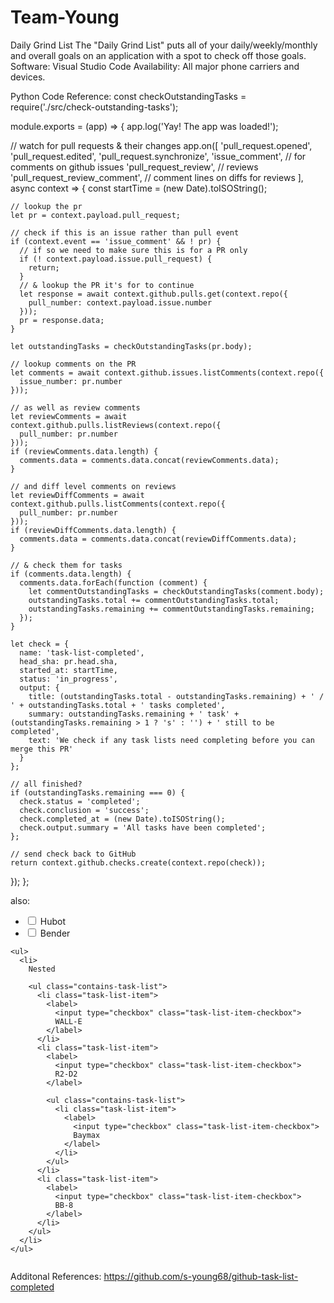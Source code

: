 # Team-Young
Daily Grind List
The "Daily Grind List" puts all of your daily/weekly/monthly and overall goals on an application with a spot to check off those goals. 
Software: Visual Studio Code 
Availability: All major phone carriers and devices. 



Python Code Reference: const checkOutstandingTasks = require('./src/check-outstanding-tasks');

module.exports = (app) => {
  app.log('Yay! The app was loaded!');

  // watch for pull requests & their changes
  app.on([
    'pull_request.opened',
    'pull_request.edited',
    'pull_request.synchronize',
    'issue_comment', // for comments on github issues
    'pull_request_review', // reviews
    'pull_request_review_comment', // comment lines on diffs for reviews
  ], async context => {
    const startTime = (new Date).toISOString();

    // lookup the pr
    let pr = context.payload.pull_request;

    // check if this is an issue rather than pull event
    if (context.event == 'issue_comment' && ! pr) {
      // if so we need to make sure this is for a PR only
      if (! context.payload.issue.pull_request) {
        return;
      }
      // & lookup the PR it's for to continue
      let response = await context.github.pulls.get(context.repo({
        pull_number: context.payload.issue.number
      }));
      pr = response.data;
    }

    let outstandingTasks = checkOutstandingTasks(pr.body);

    // lookup comments on the PR
    let comments = await context.github.issues.listComments(context.repo({
      issue_number: pr.number
    }));

    // as well as review comments
    let reviewComments = await context.github.pulls.listReviews(context.repo({
      pull_number: pr.number
    }));
    if (reviewComments.data.length) {
      comments.data = comments.data.concat(reviewComments.data);
    }

    // and diff level comments on reviews
    let reviewDiffComments = await context.github.pulls.listComments(context.repo({
      pull_number: pr.number
    }));
    if (reviewDiffComments.data.length) {
      comments.data = comments.data.concat(reviewDiffComments.data);
    }

    // & check them for tasks
    if (comments.data.length) {
      comments.data.forEach(function (comment) {
        let commentOutstandingTasks = checkOutstandingTasks(comment.body);
        outstandingTasks.total += commentOutstandingTasks.total;
        outstandingTasks.remaining += commentOutstandingTasks.remaining;
      });
    }

    let check = {
      name: 'task-list-completed',
      head_sha: pr.head.sha,
      started_at: startTime,
      status: 'in_progress',
      output: {
        title: (outstandingTasks.total - outstandingTasks.remaining) + ' / ' + outstandingTasks.total + ' tasks completed',
        summary: outstandingTasks.remaining + ' task' + (outstandingTasks.remaining > 1 ? 's' : '') + ' still to be completed',
        text: 'We check if any task lists need completing before you can merge this PR'
      }
    };

    // all finished?
    if (outstandingTasks.remaining === 0) {
      check.status = 'completed';
      check.conclusion = 'success';
      check.completed_at = (new Date).toISOString();
      check.output.summary = 'All tasks have been completed';
    };

    // send check back to GitHub
    return context.github.checks.create(context.repo(check));
  });
};



also:
<!doctype html>
<html lang="en">
<head>
  <meta charset="utf-8">
  <!-- <script type="module" src="../dist/index.js"></script> -->
  <script type="module" src="https://unpkg.com/@github/task-lists-element@latest"></script>
  <title>task-lists-element demo</title>
</head>
<body>
  <task-lists sortable>
    <ul class="contains-task-list">
      <li class="task-list-item">
        <label>
          <input type="checkbox" class="task-list-item-checkbox">
          Hubot
        </label>
      </li>
      <li class="task-list-item">
        <label>
          <input type="checkbox" class="task-list-item-checkbox">
          Bender
        </label>
      </li>
    </ul>

    <ul>
      <li>
        Nested

        <ul class="contains-task-list">
          <li class="task-list-item">
            <label>
              <input type="checkbox" class="task-list-item-checkbox">
              WALL-E
            </label>
          </li>
          <li class="task-list-item">
            <label>
              <input type="checkbox" class="task-list-item-checkbox">
              R2-D2
            </label>

            <ul class="contains-task-list">
              <li class="task-list-item">
                <label>
                  <input type="checkbox" class="task-list-item-checkbox">
                  Baymax
                </label>
              </li>
            </ul>
          </li>
          <li class="task-list-item">
            <label>
              <input type="checkbox" class="task-list-item-checkbox">
              BB-8
            </label>
          </li>
        </ul>
      </li>
    </ul>
  </task-lists>
  <pre class="events"></pre>
  <script type="text/javascript">
    const events = document.querySelector('.events')
    document.addEventListener('task-lists-check', function(event) {
      events.append(`task-lists-check - checked: ${event.detail.checked}, position: ${event.detail.position}\n`)
    })

    document.addEventListener('task-lists-move', function(event) {
      events.append(`task-lists-move - from: ${event.detail.src}, to: ${event.detail.dst}\n`)
    })
  </script>
</body>
</html>

Additonal References: https://github.com/s-young68/github-task-list-completed
